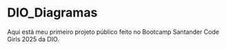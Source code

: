 # DIO_Diagramas
Aqui está meu primeiro projeto público feito no Bootcamp Santander Code Girls 2025 da DIO. 
